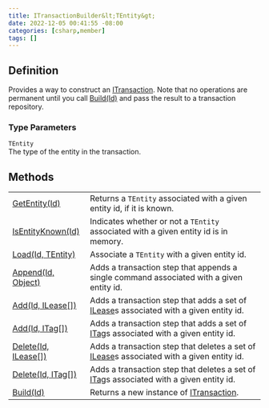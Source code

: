 ```yaml
---
title: ITransactionBuilder&lt;TEntity&gt;
date: 2022-12-05 00:41:55 -08:00
categories: [csharp,member]
tags: []
---
```


## Definition

Provides a way to construct an <a href='/posts/csharp.member.entitydb.abstractions.transactions.itransaction/'>ITransaction</a>. Note that no operations are permanent until
you call <!--/posts/csharp.member.entitydb.abstractions.transactions.builders.itransactionbuilder`1.build/--><a href='#'>Build(Id)</a> and pass the result to a transaction repository.

### Type Parameters
`TEntity`<br />The type of the entity in the transaction.
## Methods
<table><tr><td><!--/posts/csharp.member.entitydb.abstractions.transactions.builders.itransactionbuilder`1.getentity/--><a href='#'>GetEntity(Id)</a></td><td>
Returns a <code class='language-plaintext highlighter-rouge'>TEntity</code> associated with a given entity id, if it is known.
</td></tr><tr><td><!--/posts/csharp.member.entitydb.abstractions.transactions.builders.itransactionbuilder`1.isentityknown/--><a href='#'>IsEntityKnown(Id)</a></td><td>
Indicates whether or not a <code class='language-plaintext highlighter-rouge'>TEntity</code> associated with a given entity id is in memory.
</td></tr><tr><td><!--/posts/csharp.member.entitydb.abstractions.transactions.builders.itransactionbuilder`1.load/--><a href='#'>Load(Id, TEntity)</a></td><td>
Associate a <code class='language-plaintext highlighter-rouge'>TEntity</code> with a given entity id.
</td></tr><tr><td><!--/posts/csharp.member.entitydb.abstractions.transactions.builders.itransactionbuilder`1.append/--><a href='#'>Append(Id, Object)</a></td><td>
Adds a transaction step that appends a single command associated with a given entity id.
</td></tr><tr><td><!--/posts/csharp.member.entitydb.abstractions.transactions.builders.itransactionbuilder`1.add/--><a href='#'>Add(Id, ILease[])</a></td><td>
Adds a transaction step that adds a set of <a href='/posts/csharp.member.entitydb.abstractions.leases.ilease/'>ILease</a>s associated with a given entity id.
</td></tr><tr><td><!--/posts/csharp.member.entitydb.abstractions.transactions.builders.itransactionbuilder`1.add/--><a href='#'>Add(Id, ITag[])</a></td><td>
Adds a transaction step that adds a set of <a href='/posts/csharp.member.entitydb.abstractions.tags.itag/'>ITag</a>s associated with a given entity id.
</td></tr><tr><td><!--/posts/csharp.member.entitydb.abstractions.transactions.builders.itransactionbuilder`1.delete/--><a href='#'>Delete(Id, ILease[])</a></td><td>
Adds a transaction step that deletes a set of <a href='/posts/csharp.member.entitydb.abstractions.leases.ilease/'>ILease</a>s associated with a given entity id.
</td></tr><tr><td><!--/posts/csharp.member.entitydb.abstractions.transactions.builders.itransactionbuilder`1.delete/--><a href='#'>Delete(Id, ITag[])</a></td><td>
Adds a transaction step that deletes a set of <a href='/posts/csharp.member.entitydb.abstractions.tags.itag/'>ITag</a>s associated with a given entity id.
</td></tr><tr><td><!--/posts/csharp.member.entitydb.abstractions.transactions.builders.itransactionbuilder`1.build/--><a href='#'>Build(Id)</a></td><td>
Returns a new instance of <a href='/posts/csharp.member.entitydb.abstractions.transactions.itransaction/'>ITransaction</a>.
</td></tr></table>
